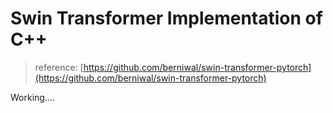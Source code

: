# Swin Transformer Implementation of C++
> reference: [https://github.com/berniwal/swin-transformer-pytorch](https://github.com/berniwal/swin-transformer-pytorch)

Working....
